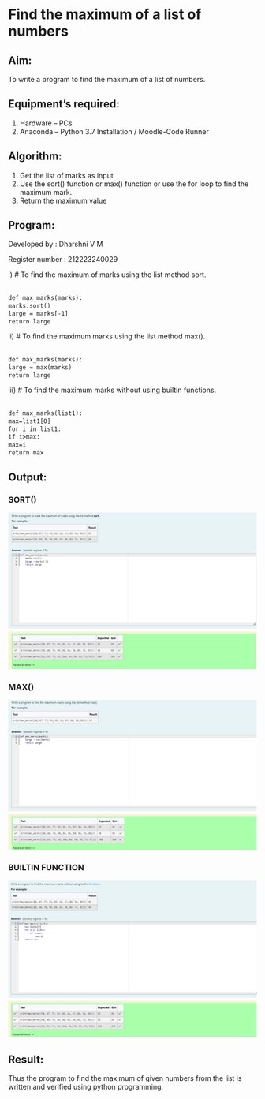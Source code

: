 # Find the maximum of a list of numbers
## Aim:
To write a program to find the maximum of a list of numbers.
## Equipment’s required:
1.	Hardware – PCs
2.	Anaconda – Python 3.7 Installation / Moodle-Code Runner
## Algorithm:
1.	Get the list of marks as input
2.	Use the sort() function or max() function or use the for loop to find the maximum mark.
3.	Return the maximum value
## Program:

Developed by : Dharshni V M 

Register number : 212223240029

i)	# To find the maximum of marks using the list method sort.
```

def max_marks(marks):
marks.sort()
large = marks[-1]
return large

```

ii)	# To find the maximum marks using the list method max().
```

def max_marks(marks):
large = max(marks)
return large

```

iii) # To find the maximum marks without using builtin functions.
```

def max_marks(list1):
max=list1[0]
for i in list1:
if i>max:
max=i
return max

```

## Output:

### SORT()

![output](<Output 1.png>)

### MAX()

![output](<Output 2.png>)

### BUILTIN FUNCTION

![output](<Output 3.png>)

## Result:
Thus the program to find the maximum of given numbers from the list is written and verified using python programming.
